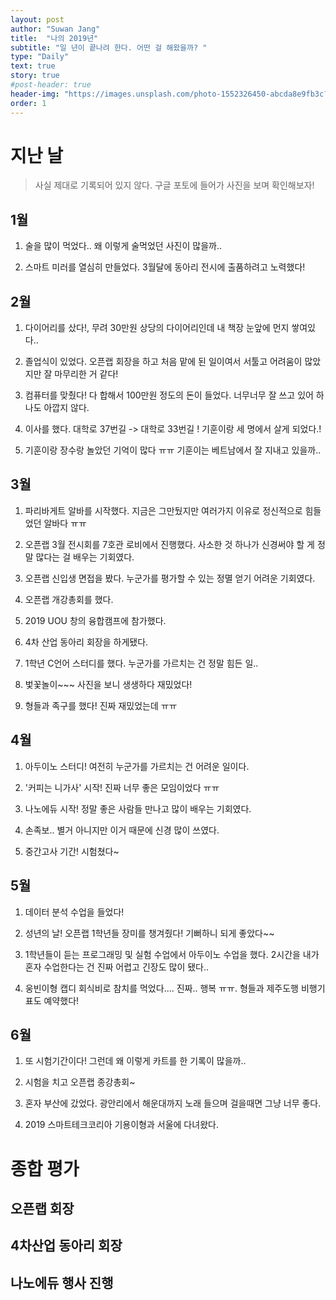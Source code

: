 ```yaml
---
layout: post
author: "Suwan Jang"
title:  "나의 2019년"
subtitle: "일 년이 끝나려 한다. 어떤 걸 해왔을까? "
type: "Daily"
text: true
story: true
#post-header: true
header-img: "https://images.unsplash.com/photo-1552326450-abcda8e9fb3c?ixlib=rb-1.2.1&ixid=eyJhcHBfaWQiOjEyMDd9&auto=format&fit=crop&w=1534&q=80"
order: 1
---
```


# 지난 날
> 사실 제대로 기록되어 있지 않다. 구글 포토에 들어가 사진을 보며 확인해보자!  

## 1월

1. 술을 많이 먹었다.. 왜 이렇게 술먹었던 사진이 많을까..

2. 스마트 미러를 열심히 만들었다. 3월달에 동아리 전시에 출품하려고 노력했다!

## 2월

1. 다이어리를 샀다!, 무려 30만원 상당의 다이어리인데 내 책장 눈앞에 먼지 쌓여있다..

2. 졸업식이 있었다. 오픈랩 회장을 하고 처음 맡에 된 일이여서 서툴고 어려움이 많았지만 잘 마무리한 거 같다!

3. 컴퓨터를 맞췄다! 다 합해서 100만원 정도의 돈이 들었다. 너무너무 잘 쓰고 있어 하나도 아깝지 않다.

4. 이사를 했다. 대학로 37번길 -> 대학로 33번길 ! 기훈이랑 세 명에서 살게 되었다.!

5. 기훈이랑 장수랑 놀았던 기억이 많다 ㅠㅠ 기훈이는 베트남에서 잘 지내고 있을까..

## 3월

1. 파리바게트 알바를 시작했다. 지금은 그만뒀지만 여러가지 이유로 정신적으로 힘들었던 알바다 ㅠㅠ

2. 오픈랩 3월 전시회를 7호관 로비에서 진행했다. 사소한 것 하나가 신경써야 할 게 정말 많다는 걸 배우는 기회였다.

3. 오픈랩 신입생 면접을 봤다. 누군가를 평가할 수 있는 정멸 얻기 어려운 기회였다.

4. 오픈랩 개강총회를 했다.

5. 2019 UOU 창의 융합캠프에 참가했다.

6. 4차 산업 동아리 회장을 하게됐다.

7. 1학년 C언어 스터디를 했다. 누군가를 가르치는 건 정말 힘든 일..

8. 벛꽃놀이~~~ 사진을 보니 생생하다 재밌었다!

9. 형들과 족구를 했다! 진짜 재밌었는데 ㅠㅠ

## 4월

1. 아두이노 스터디! 여전히 누군가를 가르치는 건 어려운 일이다.

2. '커피는 니가사' 시작! 진짜 너무 좋은 모임이었다 ㅠㅠ

3. 나노에듀 시작! 정말 좋은 사람들 만나고 많이 배우는 기회였다.

4. 손족보.. 별거 아니지만 이거 때문에 신경 많이 쓰였다.

5. 중간고사 기간! 시험쳤다~

## 5월

1. 데이터 분석 수업을 들었다!

2. 성년의 날! 오픈랩 1학년들 장미를 챙겨줬다! 기뻐하니 되게 좋았다~~

3. 1학년들이 듣는 프로그래밍 및 실험 수업에서 아두이노 수업을 했다. 2시간을 내가 혼자 수업한다는 건 진짜 어렵고 긴장도 많이 됐다..

4. 웅빈이형 캡디 회식비로 참치를 먹었다.... 진짜.. 행복 ㅠㅠ. 형들과 제주도행 비행기표도 예약했다!

## 6월

1. 또 시험기간이다! 그런데 왜 이렇게 카트를 한 기록이 많을까..

2. 시험을 치고 오픈랩 종강총회~

3. 혼자 부산에 갔었다. 광안리에서 해운대까지 노래 들으며 걸을때면 그냥 너무 좋다.

4. 2019 스마트테크코리아 기용이형과 서울에 다녀왔다.




# 종합 평가

## 오픈랩 회장

## 4차산업 동아리 회장

## 나노에듀 행사 진행

##

